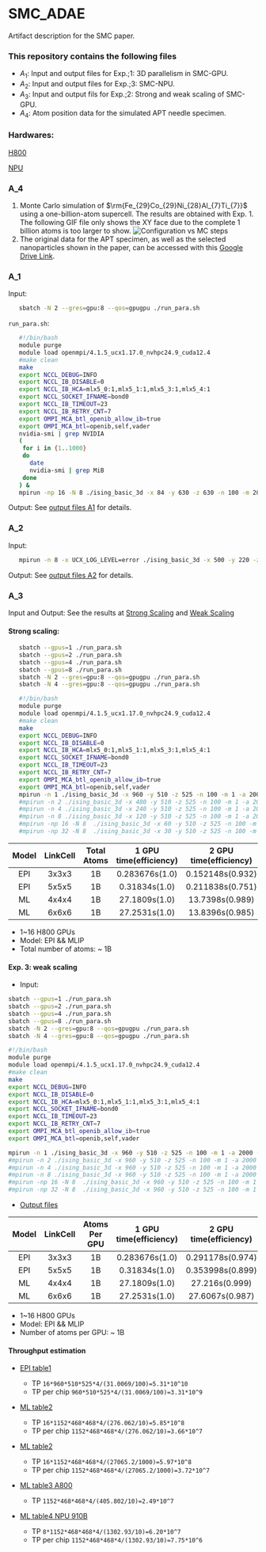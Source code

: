 # SMC_ADAE
Artifact description for the SMC paper.

### This repository contains the following files
* $A_1$: Input and output files for Exp.\;1: 3D parallelism in SMC-GPU.
* $A_2$: Input and output files for Exp.\;3: SMC-NPU.
* $A_3$: Input and output fils for Exp.\;2: Strong and weak scaling of SMC-GPU.
* $A_4$: Atom position data for the simulated APT needle specimen.

### Hardwares:
[H800](./gpu-H800.png)

[NPU](./npu-910B3.png)

### A_4
1. Monte Carlo simulation of $\rm{Fe_{29}Co_{29}Ni_{28}Al_{7}Ti_{7}}$ using a one-billion-atom supercell. The results are obtained with Exp. 1. The following GIF file only shows the XY face due to the complete 1 billion atoms is too larger to show. 
![Configuration vs MC steps](./lattice0.gif)
2. The original data for the APT specimen, as well as the selected nanoparticles shown in the paper, can be accessed with this [Google Drive Link](https://drive.google.com/file/d/1L-rYCH0CVspZcDoBzcBFmOcWfooLe6Ob/view?usp=drive_link).

### A_1
Input:
```bash
   sbatch -N 2 --gres=gpu:8 --qos=gpugpu ./run_para.sh
```
`run_para.sh`:
```bash
   #!/bin/bash
   module purge
   module load openmpi/4.1.5_ucx1.17.0_nvhpc24.9_cuda12.4
   #make clean
   make
   export NCCL_DEBUG=INFO
   export NCCL_IB_DISABLE=0
   export NCCL_IB_HCA=mlx5_0:1,mlx5_1:1,mlx5_3:1,mlx5_4:1
   export NCCL_SOCKET_IFNAME=bond0
   export NCCL_IB_TIMEOUT=23
   export NCCL_IB_RETRY_CNT=7
   export OMPI_MCA_btl_openib_allow_ib=true
   export OMPI_MCA_btl=openib,self,vader  
   nvidia-smi | grep NVIDIA
   (
    for i in {1..1000}
    do
      date
      nvidia-smi | grep MiB
    done
   ) &
   mpirun -np 16 -N 8 ./ising_basic_3d -x 84 -y 630 -z 630 -n 100 -m 200 -a 2000 -i 950 -d 100 -o 1
```

Output: See [output files A1](./log_1B_EPI_billionSteps_GPU/) for details.

### A_2
Input:
```bash
   mpirun -n 8 -x UCX_LOG_LEVEL=error ./ising_basic_3d -x 500 -y 220 -z 220 -n 10000 -m 10 -a 2000 -i 850 -d 50 -o 1
```
Output: See [output files A2](./log_table4_910B/) for details.
    
### A_3
Input and Output: See the results at [Strong Scaling](log_strong_scaling.zip) and [Weak Scaling](log_weak_scaling.zip)

#### Strong scaling:
```bash
   sbatch --gpus=1 ./run_para.sh
   sbatch --gpus=2 ./run_para.sh
   sbatch --gpus=4 ./run_para.sh
   sbatch --gpus=8 ./run_para.sh
   sbatch -N 2 --gres=gpu:8 --qos=gpugpu ./run_para.sh
   sbatch -N 4 --gres=gpu:8 --qos=gpugpu ./run_para.sh
```
```bash
   #!/bin/bash
   module purge
   module load openmpi/4.1.5_ucx1.17.0_nvhpc24.9_cuda12.4
   #make clean
   make
   export NCCL_DEBUG=INFO
   export NCCL_IB_DISABLE=0
   export NCCL_IB_HCA=mlx5_0:1,mlx5_1:1,mlx5_3:1,mlx5_4:1
   export NCCL_SOCKET_IFNAME=bond0
   export NCCL_IB_TIMEOUT=23
   export NCCL_IB_RETRY_CNT=7
   export OMPI_MCA_btl_openib_allow_ib=true
   export OMPI_MCA_btl=openib,self,vader
   mpirun -n 1 ./ising_basic_3d -x 960 -y 510 -z 525 -n 100 -m 1 -a 2000 -i 2000 -d 50 -o 1
   #mpirun -n 2 ./ising_basic_3d -x 480 -y 510 -z 525 -n 100 -m 1 -a 2000 -i 2000 -d 50 -o 1
   #mpirun -n 4 ./ising_basic_3d -x 240 -y 510 -z 525 -n 100 -m 1 -a 2000 -i 2000 -d 50 -o 1
   #mpirun -n 8 ./ising_basic_3d -x 120 -y 510 -z 525 -n 100 -m 1 -a 2000 -i 2000 -d 50 -o 1
   #mpirun -np 16 -N 8  ./ising_basic_3d -x 60 -y 510 -z 525 -n 100 -m 1 -a 2000 -i 2000 -d 50 -o 1
   #mpirun -np 32 -N 8  ./ising_basic_3d -x 30 -y 510 -z 525 -n 100 -m 1 -a 2000 -i 2000 -d 50 -o 1
```

| Model | LinkCell | Total Atoms | 1 GPU time(efficiency) | 2 GPU time(efficiency) | 4 GPU time(efficiency) | 8 GPU time(efficiency) | 16 GPU time(efficiency) |
| :----: | :----: | :----: | :----: | :----: | :----: | :----: | :----: |
| EPI | 3x3x3 | 1B | 0.283676s(1.0) | 0.152148s(0.932) | 0.0835246s(0.849) | 0.0497673s(0.713) | 0.0522457s(0.339) |
| EPI | 5x5x5 | 1B | 0.31834s(1.0) | 0.211838s(0.751) | 0.147654s(0.539) | 0.116952s(0.340) | 0.296601s(0.0671) |
| ML | 4x4x4 | 1B | 27.1809s(1.0) | 13.7398s(0.989) | 6.80817s(0.998) | 3.47778s(0.977) | 1.81881s(0.934) |
| ML | 6x6x6 | 1B | 27.2531s(1.0) | 13.8396s(0.985) | 6.90118s(0.987) | 3.57882s(0.952) | 2.13979s(0.796) |

* 1~16 H800 GPUs
* Model: EPI && MLIP
* Total number of atoms: ~ 1B


#### Exp. 3: weak scaling
* Input:
```bash
sbatch --gpus=1 ./run_para.sh
sbatch --gpus=2 ./run_para.sh
sbatch --gpus=4 ./run_para.sh
sbatch --gpus=8 ./run_para.sh
sbatch -N 2 --gres=gpu:8 --qos=gpugpu ./run_para.sh
sbatch -N 4 --gres=gpu:8 --qos=gpugpu ./run_para.sh
```

```run_para.sh
#!/bin/bash
module purge
module load openmpi/4.1.5_ucx1.17.0_nvhpc24.9_cuda12.4
#make clean
make
export NCCL_DEBUG=INFO
export NCCL_IB_DISABLE=0
export NCCL_IB_HCA=mlx5_0:1,mlx5_1:1,mlx5_3:1,mlx5_4:1
export NCCL_SOCKET_IFNAME=bond0
export NCCL_IB_TIMEOUT=23
export NCCL_IB_RETRY_CNT=7
export OMPI_MCA_btl_openib_allow_ib=true
export OMPI_MCA_btl=openib,self,vader

mpirun -n 1 ./ising_basic_3d -x 960 -y 510 -z 525 -n 100 -m 1 -a 2000 -i 2000 -d 50 -o 1
#mpirun -n 2 ./ising_basic_3d -x 960 -y 510 -z 525 -n 100 -m 1 -a 2000 -i 2000 -d 50 -o 1
#mpirun -n 4 ./ising_basic_3d -x 960 -y 510 -z 525 -n 100 -m 1 -a 2000 -i 2000 -d 50 -o 1
#mpirun -n 8 ./ising_basic_3d -x 960 -y 510 -z 525 -n 100 -m 1 -a 2000 -i 2000 -d 50 -o 1
#mpirun -np 16 -N 8  ./ising_basic_3d -x 960 -y 510 -z 525 -n 100 -m 1 -a 2000 -i 2000 -d 50 -o 1
#mpirun -np 32 -N 8  ./ising_basic_3d -x 960 -y 510 -z 525 -n 100 -m 1 -a 2000 -i 2000 -d 50 -o 1
```
* [Output files](./log_weak_scaling/)

| Model | LinkCell | Atoms Per GPU | 1 GPU time(efficiency) | 2 GPU time(efficiency) | 4 GPU time(efficiency) | 8 GPU time(efficiency) | 16 GPU time(efficiency) |
| :----: | :----: | :----: | :----: | :----: | :----: | :----: | :----: |
| EPI | 3x3x3 | 1B | 0.283676s(1.0) | 0.291178s(0.974) | 0.292705s(0.969) | 0.293911s(0.965) | 0.310069s(0.915) |
| EPI | 5x5x5 | 1B | 0.31834s(1.0) | 0.353998s(0.899) | 0.360995s(0.882) | 0.36677s(0.868) | 0.519045s(0.613) |
| ML | 4x4x4 | 1B | 27.1809s(1.0) | 27.216s(0.999) | 27.2803s(0.996) | 27.576s(0.986) | 27.6062s(0.985) |
| ML | 6x6x6 | 1B | 27.2531s(1.0) | 27.6067s(0.987) | 27.0458s(1.01) | 27.7111s(0.983) | 27.9004s(0.977) |

* 1~16 H800 GPUs
* Model: EPI && MLIP
* Number of atoms per GPU: ~ 1B

#### Throughput estimation
- [EPI table1](log_weak_scaling/FCC_EPI_dist/out_fcc_epi_dist_333_16/out0.dat)
  - TP `16*960*510*525*4/(31.0069/100)=5.31*10^10`
  - TP per chip `960*510*525*4/(31.0069/100)=3.31*10^9`

- [ML table2](log_weak_scaling/FCC_MLIP_dist/out_fcc_mlip_dist_444_16/out0.dat)
  - TP `16*1152*468*468*4/(276.062/10)=5.85*10^8`
  - TP per chip `1152*468*468*4/(276.062/10)=3.66*10^7`
- [ML table2](log_table2)
  - TP `16*1152*468*468*4/(27065.2/1000)=5.97*10^8`
  - TP per chip `1152*468*468*4/(27065.2/1000)=3.72*10^7`

- [ML table3 A800](log_table3)
  - TP `1152*468*468*4/(405.802/10)=2.49*10^7`
 
- [ML table4 NPU 910B](log_table4_910B)
  - TP `8*1152*468*468*4/(1302.93/10)=6.20*10^7`
  - TP per chip `1152*468*468*4/(1302.93/10)=7.75*10^6`

